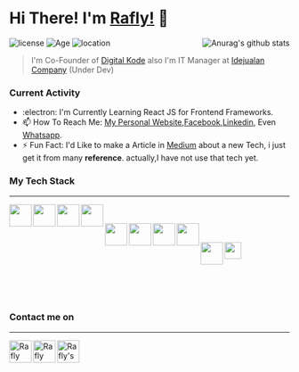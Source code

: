 # Hi There! I'm [Rafly!](https://fliw.github.io) 👋

![license](https://img.shields.io/github/license/Fliw/Fliw)
![Age](https://img.shields.io/badge/Age-19-blue)
![location](https://img.shields.io/badge/Live%20in-Yogyakarta-yellow)
<a href="https://github.com/anuraghazra/github-readme-stats"><img align="right" src="https://github-readme-stats.anuraghazra1.vercel.app/api?username=fliw&show_icons=true&theme=tokyonight" alt="Anurag's github stats" /></a>
> I'm Co-Founder of [Digital Kode](https://digitalkode.com)
> also I'm IT Manager at [Idejualan Company](idejualan.now.sh) (Under Dev) 
### Current Activity
- :electron: I'm Currently Learning React JS for Frontend Frameworks.
- 📫 How To Reach Me: [My Personal Website](https://fliw.github.io),[Facebook](https://facebook.com/Fliw.Id),[Linkedin](https://www.linkedin.com/in/Fliw/), Even [Whatsapp](https://api.whatsapp.com/send?phone=6283879178489).
- ⚡ Fun Fact: I'd Like to make a Article in [Medium](https://medium.com/@muhammadraflyindrawan) about a new Tech, i just get it from many **reference**. actually,I have not use that tech yet.
### My Tech Stack
<hr/>
  <img align="left" width="40px" src="https://www.kindpng.com/picc/m/11-118738_php-logo-png-circle-transparent-png.png" />
  <img align="left" width="40px" src="https://upload.wikimedia.org/wikipedia/commons/6/6a/JavaScript-logo.png" />
  <img align="left" width="40px" src="https://cdn.pixabay.com/photo/2017/08/05/11/16/logo-2582748_1280.png" />
  <img align="left" width="40px" src="https://cdn.pixabay.com/photo/2017/08/05/11/16/logo-2582747_960_720.png" />
  <br><br>
  <img align="left" width="40px" src="https://cdn.iconscout.com/icon/free/png-512/mysql-6-226028.png" />
  <img align="left" width="40px" src="https://www.excelsiortechnologies.com/img/about/node-js.png" />
  <img align="left" width="40px" src="https://cdn3.iconfinder.com/data/icons/logos-brands-3/24/logo_brand_brands_logos_linux-512.png" />
  <img align="left" width="40px" src="https://www.docker.com/sites/default/files/d8/styles/role_icon/public/2019-07/vertical-logo-monochromatic.png?itok=erja9lKc" />
  <br><br>
  <img align="left" width="40px" src="https://upload.wikimedia.org/wikipedia/commons/thumb/9/9a/Laravel.svg/1200px-Laravel.svg.png" />
  <img align="left" width="30px" src="https://camo.githubusercontent.com/0e0adf58c74c6e74bb64ece5d0ef4620f4f46915/68747470733a2f2f76352e676574626f6f7473747261702e636f6d2f646f63732f352e302f6173736574732f6272616e642f626f6f7473747261702d6c6f676f2d736861646f772e706e67" /><br><br><br><br><br><br>
  
### Contact me on
<hr/>
<a href="https://www.linkedin.com/in/Fliw/">
  <img align="left" alt="Rafly Indrawan | LinkedIn" width="40px" src="https://image.flaticon.com/icons/png/512/174/174857.png" />
</a>
<a href="https://web.facebook.com/Fliw.id">
  <img align="left" alt="Rafly Indrawan | Facebook" width="40px" src="https://image.flaticon.com/icons/png/512/174/174848.png" />
</a>
<a href="https://api.whatsapp.com/send?phone=6283879178489">
  <img align="left" alt="Rafly's Whatsapp" width="40px" src="https://pngimage.net/wp-content/uploads/2018/06/whatsapp-flat-icon-png-5.png" />
</a>
